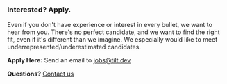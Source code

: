 
### Interested? Apply.

Even if you don't have experience or interest in every bullet, we want to hear
from you. There's no perfect candidate, and we want to find the right fit, even
if it's different than we imagine. We especially would like to meet
underrepresented/underestimated candidates.

**Apply Here:** Send an email to 
<a href="mailto:jobs@tilt.dev">jobs@tilt.dev</a>

**Questions?** [Contact us](contact)
